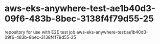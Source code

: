 # aws-eks-anywhere-test-ae1b40d3-09f6-483b-8bec-3138f4f79d55-25
repository for use with E2E test job aws-eks-anywhere-test:ae1b40d3-09f6-483b-8bec-3138f4f79d55-25
